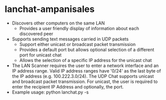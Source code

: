 # lanchat-ampanisales
- Discovers other computers on the same LAN
    - Provides a user friendly display of information about each discovered peer
 - Supports sending text messages carried in UDP packets
    - Support either unicast or broadcast packet transmission
    - Provides a default port but allows optional selection of a different port for
      unicast chat
    - Allows the selection of a specific IP address for the unicast chat
- The LAN Scanner requires the user to enter a network interface and an IP address range. 
  Valid IP address ranges have '0/24' as the last byte of the IP address (e.g. 100.222.3.0/24). 
  The UDP Chat supports unicast and broadcast packet transmission. For unicast, the user is required 
  to enter the recipient IP Address and optionally, the port.
- Example usage: python lanchat.py -s
